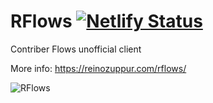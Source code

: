 # RFlows [![Netlify Status](https://api.netlify.com/api/v1/badges/f1eec3f7-38ef-4a5a-946d-a5b00a4595e4/deploy-status)](https://app.netlify.com/sites/rflows/deploys)

Contriber Flows unofficial client

More info: https://reinozuppur.com/rflows/


![RFlows](https://reinozuppur.com/screens/rflows-5.png "")
